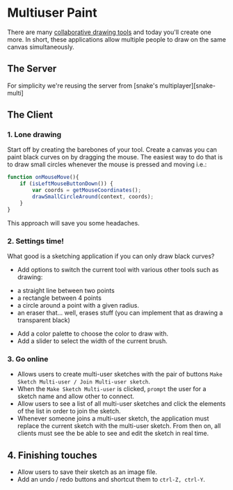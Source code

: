 # Multiuser Paint
 
There are many [collaborative drawing tools](http://www.webdistortion.com/2011/01/22/best-online-collaborative-drawing-tools/) and today you&#39;ll create one more. In short, these applications allow multiple people to draw on the same canvas simultaneously.
 
## The Server
For simplicity we're reusing the server from [snake's multiplayer][snake-multi]

## The Client
### 1. Lone drawing
 
Start off by creating the barebones of your tool. Create a canvas you can paint black curves on by dragging the mouse. The easiest way to do that is to draw small circles whenever the mouse is pressed and moving i.e.:
 
```javascript
function onMouseMove(){
    if (isLeftMouseButtonDown()) {
        var coords = getMouseCoordinates();
        drawSmallCircleAround(context, coords);
    }
}
```
 
This approach will save you some headaches.
 
### 2. Settings time!
 
What good is a sketching application if you can only draw black curves? 
* Add options to switch the current tool with various other tools such as drawing:
 - a straight line between two points
 - a rectangle between 4 points
 - a circle around a point with a given radius. 
 - an eraser that... well, erases stuff (you can implement that as drawing a transparent black)
* Add a color palette to choose the color to draw with.
* Add a slider to select the width of the current brush.
 
### 3. Go online
 
* Allows users to create multi-user sketches with the pair of buttons `Make Sketch Multi-user / Join Multi-user sketch`. 
* When the `Make Sketch Multi-user` is clicked, `prompt` the user for a sketch name and allow other to connect.
* Allow users to see a list of all multi-user sketches and click the elements of the list in order to join the sketch. 
* Whenever someone joins a multi-user sketch, the application must replace the current sketch with the multi-user sketch. From then on, all clients must see the be able to see and edit the sketch in real time.
 
## 4. Finishing touches
* Allow users to save their sketch as an image file.
*   Add an undo / redo buttons and shortcut them to `ctrl-Z, ctrl-Y`.

